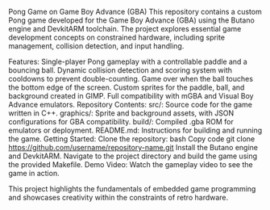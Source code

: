 Pong Game on Game Boy Advance (GBA)
This repository contains a custom Pong game developed for the Game Boy Advance (GBA) using the Butano engine and DevkitARM toolchain. The project explores essential game development concepts on constrained hardware, including sprite management, collision detection, and input handling.

Features:
Single-player Pong gameplay with a controllable paddle and a bouncing ball.
Dynamic collision detection and scoring system with cooldowns to prevent double-counting.
Game over when the ball touches the bottom edge of the screen.
Custom sprites for the paddle, ball, and background created in GIMP.
Full compatibility with mGBA and Visual Boy Advance emulators.
Repository Contents:
src/: Source code for the game written in C++.
graphics/: Sprite and background assets, with JSON configurations for GBA compatibility.
build/: Compiled .gba ROM for emulators or deployment.
README.md: Instructions for building and running the game.
Getting Started:
Clone the repository:
bash
Copy code
git clone https://github.com/username/repository-name.git
Install the Butano engine and DevkitARM.
Navigate to the project directory and build the game using the provided Makefile.
Demo Video:
Watch the gameplay video to see the game in action.

This project highlights the fundamentals of embedded game programming and showcases creativity within the constraints of retro hardware.
